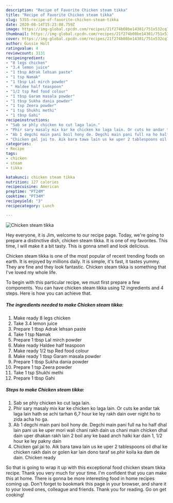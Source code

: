 ```yaml
---
description: "Recipe of Favorite Chicken steam tikka"
title: "Recipe of Favorite Chicken steam tikka"
slug: 5355-recipe-of-favorite-chicken-steam-tikka
date: 2020-08-14T15:23:08.759Z
image: https://img-global.cpcdn.com/recipes/21f274b08be14301/751x532cq70/chicken-steam-tikka-recipe-main-photo.jpg
thumbnail: https://img-global.cpcdn.com/recipes/21f274b08be14301/751x532cq70/chicken-steam-tikka-recipe-main-photo.jpg
cover: https://img-global.cpcdn.com/recipes/21f274b08be14301/751x532cq70/chicken-steam-tikka-recipe-main-photo.jpg
author: Gussie Holt
ratingvalue: 4
reviewcount: 3131
recipeingredient:
- "8 legs chicken"
- "3.4 lemon juice"
- "1 tbsp Adrak lehsan paste"
- "1 tsp Namak"
- "1 tbsp Lal mirch powder"
- " Haldee half teaspoon"
- "1/2 tsp Red food colour"
- "1 tbsp Garam masala powder"
- "1 tbsp Sukha dania powder"
- "1 tsp Zeera powder"
- "1 tsp Shukhi methi"
- "1 tbsp Gahi"
recipeinstructions:
- "Sab se phly chicken ko cut laga lain."
- "Phir sary masaly mix kar ke chicken ko laga lain. Or cuts ke andar tak laga lain hath se achi tarhan 6,7 hour ke ley rakh dain over night ho to zida acha ho ga."
- "Ab 1 degchi main pani boil hony de. Degchi main pani full na ho half dhal lain pani us ke uper mori wali chani rakh dain us chani main chicken dhal dain uper dhakan rakh lain 2 boil any ke baad anch halki kar dain 1, 1/2 hour ke ley pakny dain"
- "Chicken gal jai to. Aik bara tawa lain us ke uper 2 tablespoons oil dhal ke chicken rakh dain or golen kar lain dono taraf se.phir koila ka dam de dain. Chicken ready"
categories:
- Recipe
tags:
- chicken
- steam
- tikka

katakunci: chicken steam tikka 
nutrition: 127 calories
recipecuisine: American
preptime: "PT24M"
cooktime: "PT34M"
recipeyield: "3"
recipecategory: Lunch

---
```



![Chicken steam tikka](https://img-global.cpcdn.com/recipes/21f274b08be14301/751x532cq70/chicken-steam-tikka-recipe-main-photo.jpg)

Hey everyone, it is Jim, welcome to our recipe page. Today, we're going to prepare a distinctive dish, chicken steam tikka. It is one of my favorites. This time, I will make it a bit tasty. This is gonna smell and look delicious.

Chicken steam tikka is one of the most popular of recent trending foods on earth. It is enjoyed by millions daily. It is simple, it's fast, it tastes yummy. They are fine and they look fantastic. Chicken steam tikka is something that I've loved my whole life.




To begin with this particular recipe, we must first prepare a few components. You can have chicken steam tikka using 12 ingredients and 4 steps. Here is how you can achieve that.

<!--inarticleads1-->

##### The ingredients needed to make Chicken steam tikka:

1. Make ready 8 legs chicken
1. Take 3.4 lemon juice
1. Prepare 1 tbsp Adrak lehsan paste
1. Take 1 tsp Namak
1. Prepare 1 tbsp Lal mirch powder
1. Make ready  Haldee half teaspoon
1. Make ready 1/2 tsp Red food colour
1. Make ready 1 tbsp Garam masala powder
1. Prepare 1 tbsp Sukha dania powder
1. Prepare 1 tsp Zeera powder
1. Take 1 tsp Shukhi methi
1. Prepare 1 tbsp Gahi




<!--inarticleads2-->

##### Steps to make Chicken steam tikka:

1. Sab se phly chicken ko cut laga lain.
1. Phir sary masaly mix kar ke chicken ko laga lain. Or cuts ke andar tak laga lain hath se achi tarhan 6,7 hour ke ley rakh dain over night ho to zida acha ho ga.
1. Ab 1 degchi main pani boil hony de. Degchi main pani full na ho half dhal lain pani us ke uper mori wali chani rakh dain us chani main chicken dhal dain uper dhakan rakh lain 2 boil any ke baad anch halki kar dain 1, 1/2 hour ke ley pakny dain
1. Chicken gal jai to. Aik bara tawa lain us ke uper 2 tablespoons oil dhal ke chicken rakh dain or golen kar lain dono taraf se.phir koila ka dam de dain. Chicken ready




So that is going to wrap it up with this exceptional food chicken steam tikka recipe. Thank you very much for your time. I'm confident that you can make this at home. There is gonna be more interesting food in home recipes coming up. Don't forget to bookmark this page in your browser, and share it to your loved ones, colleague and friends. Thank you for reading. Go on get cooking!
